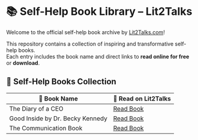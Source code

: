 # 📚 Self-Help Book Library – Lit2Talks

Welcome to the official self-help book archive by [Lit2Talks.com](https://www.lit2talks.com)!

This repository contains a collection of inspiring and transformative self-help books.  
Each entry includes the book name and direct links to **read online for free** or **download**.

## 📘 Self-Help Books Collection

| 📖 Book Name                                   | 🔗 Read on Lit2Talks |
|-----------------------------------------------|-----------------------|
| The Diary of a CEO                             | [Read Book](https://www.lit2talks.com/books/the-diary-of-a-ceo) |
| Good Inside by Dr. Becky Kennedy              | [Read Book](https://www.lit2talks.com/books/good-inside) |
| The Communication Book                        | [Read Book](https://www.lit2talks.com/books/the-communication-book) |
